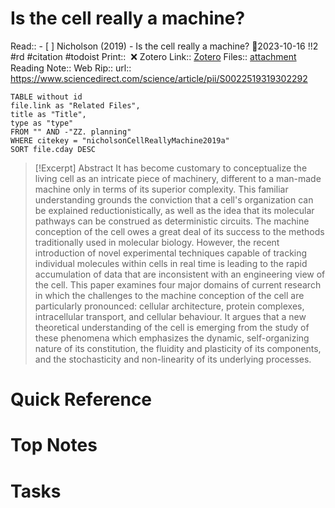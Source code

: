 
# Is the cell really a machine?
Read:: - [ ] Nicholson (2019) - Is the cell really a machine? 🛫2023-10-16 !!2 #rd #citation #todoist
Print::  ❌
Zotero Link:: [Zotero](zotero://select/library/items/9NC6D6MR) 
Files:: [attachment](<file:///C:/Users/michaelt/Insync/m@tarlton.info/Google%20Drive/06.%20Zotero/storage_new/Journal%20of%20Theoretical%20Biology_2019/Nicholson_2019_Is%20the%20cell%20really%20a%20machine.pdf>)
Reading Note::
Web Rip::
url:: https://www.sciencedirect.com/science/article/pii/S0022519319302292

```dataview
TABLE without id
file.link as "Related Files",
title as "Title",
type as "type"
FROM "" AND -"ZZ. planning"
WHERE citekey = "nicholsonCellReallyMachine2019a" 
SORT file.cday DESC
```

> [!Excerpt] Abstract
> It has become customary to conceptualize the living cell as an intricate piece of machinery, different to a man-made machine only in terms of its superior complexity. This familiar understanding grounds the conviction that a cell's organization can be explained reductionistically, as well as the idea that its molecular pathways can be construed as deterministic circuits. The machine conception of the cell owes a great deal of its success to the methods traditionally used in molecular biology. However, the recent introduction of novel experimental techniques capable of tracking individual molecules within cells in real time is leading to the rapid accumulation of data that are inconsistent with an engineering view of the cell. This paper examines four major domains of current research in which the challenges to the machine conception of the cell are particularly pronounced: cellular architecture, protein complexes, intracellular transport, and cellular behaviour. It argues that a new theoretical understanding of the cell is emerging from the study of these phenomena which emphasizes the dynamic, self-organizing nature of its constitution, the fluidity and plasticity of its components, and the stochasticity and non-linearity of its underlying processes.

# Quick Reference

# Top Notes

# Tasks

























